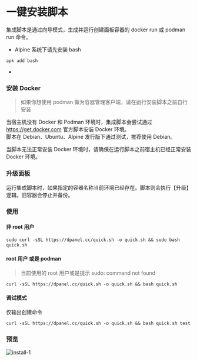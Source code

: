 # 一键安装脚本

集成脚本是通过向导模式，生成并运行创建面板容器的 docker run 或 podman run 命令。

- Alpine 系统下请先安装 bash

```
apk add bash
```
- 

### 安装 Docker

> 如果你想使用 podman 做为容器管理客户端，请在运行安装脚本之前自行安装

当宿主机没有 Docker 和 Podman 环境时，集成脚本会尝试通过 https://get.docker.com 官方脚本安装 Docker 环境。\
脚本在 Debian、Ubuntu、Alpine 发行版下通过测试，推荐使用 Debian。

当脚本无法正常安装 Docker 环境时，请确保在运行脚本之前宿主机已经正常安装 Docker 环境。

### 升级面板

运行集成脚本时，如果指定的容器名称当前环境已经存在。脚本则会执行【升级】逻辑。旧容器会停止并备份。


### 使用

#### 非 root 用户

```
sudo curl -sSL https://dpanel.cc/quick.sh -o quick.sh && sudo bash quick.sh
```

#### root 用户 或是 podman

> 当前使用的 root 用户或是提示 sudo: command not found

```
curl -sSL https://dpanel.cc/quick.sh -o quick.sh && bash quick.sh
```

#### 调试模式

仅输出创建命令

```
curl -sSL https://dpanel.cc/quick.sh -o quick.sh && bash quick.sh test
```

### 预览

![install-1](https://cdn.w7.cc/dpanel/install-1.png?t=1)